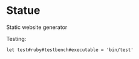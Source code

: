 # Statue

Static website generator

Testing:

```vim
let test#ruby#testbench#executable = 'bin/test'
```

